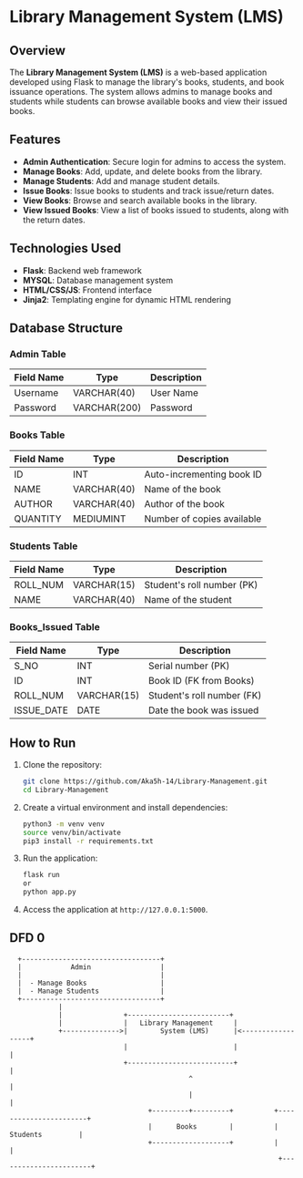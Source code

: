 # Library Management System (LMS)

## Overview
The **Library Management System (LMS)** is a web-based application developed using Flask to manage the library's books, students, and book issuance operations. The system allows admins to manage books and students while students can browse available books and view their issued books.

## Features
- **Admin Authentication**: Secure login for admins to access the system.
- **Manage Books**: Add, update, and delete books from the library.
- **Manage Students**: Add and manage student details.
- **Issue Books**: Issue books to students and track issue/return dates.
- **View Books**: Browse and search available books in the library.
- **View Issued Books**: View a list of books issued to students, along with the return dates.

## Technologies Used
- **Flask**: Backend web framework
- **MYSQL**: Database management system
- **HTML/CSS/JS**: Frontend interface
- **Jinja2**: Templating engine for dynamic HTML rendering

## Database Structure

### Admin Table
| Field Name | Type         | Description                  |
|------------|--------------|------------------------------|
| Username   | VARCHAR(40)   | User Name                   |
| Password   | VARCHAR(200)  | Password                    |


### Books Table
| Field Name | Type         | Description                  |
|------------|--------------|------------------------------|
| ID         | INT          | Auto-incrementing book ID     |
| NAME       | VARCHAR(40)  | Name of the book              |
| AUTHOR     | VARCHAR(40)  | Author of the book            |
| QUANTITY   | MEDIUMINT    | Number of copies available    |

### Students Table
| Field Name | Type         | Description                  |
|------------|--------------|------------------------------|
| ROLL_NUM   | VARCHAR(15)  | Student's roll number (PK)    |
| NAME       | VARCHAR(40)  | Name of the student           |

### Books_Issued Table
| Field Name | Type         | Description                  |
|------------|--------------|------------------------------|
| S_NO       | INT          | Serial number (PK)            |
| ID         | INT          | Book ID (FK from Books)       |
| ROLL_NUM   | VARCHAR(15)  | Student's roll number (FK)    |
| ISSUE_DATE | DATE         | Date the book was issued      |

## How to Run
1. Clone the repository:
    ```bash
    git clone https://github.com/Aka5h-14/Library-Management.git
    cd Library-Management
    ```

2. Create a virtual environment and install dependencies:
    ```bash
    python3 -m venv venv
    source venv/bin/activate
    pip3 install -r requirements.txt
    ```

3. Run the application:
    ```bash
    flask run
    or
    python app.py
    ```

4. Access the application at `http://127.0.0.1:5000`.




## DFD 0
      
      +----------------------------------+
      |            Admin                 |
      |                                  |
      |  - Manage Books                  |  
      |  - Manage Students               |
      +----------------------------------+
                |
                |               +-------------------------+
                |               |   Library Management     |
                +-------------->|        System (LMS)      |<------------------+
                                |                          |                   |
                                +--------------------------+                   |
                                                ^                               |
                                                |                               |
                                      +---------+---------+          +-----------------------+
                                      |      Books        |          |       Students         |
                                      +-------------------+          |                       |
                                                                      +-----------------------+
